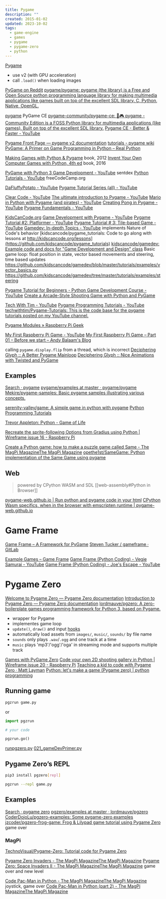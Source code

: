 ```yaml
---
title: Pygame
description: ""
created: 2015-01-02
updated: 2023-10-02
tags:
  - game-engine
  - games
  - pygame
  - pygame-zero
  - python
---
```


[Pygame](https://www.pygame.org)

- use v2 (with GPU acceleration)
- call `.load()` when loading images

[PyGame on Reddit](https://www.reddit.com/r/pygame/)
[pygame/pygame: pygame (the library) is a Free and Open Source python programming language library for making multimedia applications like games built on top of the excellent SDL library. C, Python, Native, OpenGL.](https://github.com/pygame/pygame)

[pygame](https://pyga.me/) PyGame CE
[pygame-community/pygame-ce: 🐍🎮 pygame - Community Edition is a FOSS Python library for multimedia applications (like games). Built on top of the excellent SDL library.](https://github.com/pygame-community/pygame-ce)
[Pygame CE - Better & Faster - YouTube](https://www.youtube.com/watch?v=pYq9edSUaOw)

[Pygame Front Page — pygame v2 documentation](https://www.pygame.org/docs/)
[tutorials - pygame wiki](https://www.pygame.org/wiki/tutorials)
[PyGame: A Primer on Game Programming in Python – Real Python](https://realpython.com/pygame-a-primer/)

[Making Games with Python & Pygame](http://inventwithpython.com/pygame/) book, 2012
[Invent Your Own Computer Games with Python, 4th ed](https://inventwithpython.com/invent4thed/) book, 2016

[PyGame with Python 3 Game Development - YouTube](https://www.youtube.com/playlist?list=PLQVvvaa0QuDdLkP8MrOXLe_rKuf6r80KO) sentdex
[Python Tutorials - YouTube](https://www.youtube.com/playlist?list=PLWKjhJtqVAbnqBxcdjVGgT3uVR10bzTEB) freeCodeCamp.org

[DaFluffyPotato - YouTube](https://www.youtube.com/@DaFluffyPotato)
[Pygame Tutorial Series (all) - YouTube](https://www.youtube.com/playlist?list=PLX5fBCkxJmm1fPSqgn9gyR3qih8yYLvMj)

[Clear Code - YouTube](https://www.youtube.com/@ClearCode)
[The ultimate introduction to Pygame - YouTube](https://www.youtube.com/watch?v=AY9MnQ4x3zk)
[Mario in Python with Pygame (and pirates) - YouTube](https://www.youtube.com/playlist?list=PL8ui5HK3oSiGXM2Pc2DahNu1xXBf7WQh-)
[Creating Pong in Pygame - YouTube](https://www.youtube.com/playlist?list=PL8ui5HK3oSiEk9HaKoVPxSZA03rmr9Z0k)
[Pygame Fundamentals - YouTube](https://www.youtube.com/playlist?list=PL8ui5HK3oSiHnIdi0XIAVXHAeulNmBrLy)

[KidsCanCode.org](http://kidscancode.org/lessons/)
[Game Development with Pygame - YouTube](https://www.youtube.com/playlist?list=PLsk-HSGFjnaH5yghzu7PcOzm9NhsW0Urw)
[Pygame Tutorial #2: Platformer - YouTube](https://www.youtube.com/playlist?list=PLsk-HSGFjnaG-BwZkuAOcVwWldfCLu1pq)
[Pygame Tutorial # 3: Tile-based Game - YouTube](https://www.youtube.com/playlist?list=PLsk-HSGFjnaGQq7ybM8Lgkh5EMxUWPm2i)
[Gamedev: In-depth Topics - YouTube](https://www.youtube.com/playlist?list=PLsk-HSGFjnaHYvbjMbTQG6kLhhZHLzdb3) implements Nature of Code's behavior
[kidscancode/pygame_tutorials: Code to go along with lessons at http://kidscancode.org/lessons](https://github.com/kidscancode/pygame_tutorials)
[kidscancode/gamedev: Example code and docs for "Game Development and Design" class](https://github.com/kidscancode/gamedev)
Basic game loop: float position in state, vector based movements and steering, time based updates
<https://github.com/kidscancode/gamedev/blob/master/tutorials/examples/vector_basics.py>
<https://github.com/kidscancode/gamedev/tree/master/tutorials/examples/steering>

[Pygame Tutorial for Beginners - Python Game Development Course - YouTube](https://www.youtube.com/watch?v=FfWpgLFMI7w)
[Create a Arcade-Style Shooting Game with Python and PyGame](https://www.freecodecamp.org/news/create-a-arcade-style-shooting/)

[Tech With Tim - YouTube](https://www.youtube.com/@TechWithTim)
[Pygame Programming Tutorials - YouTube](https://www.youtube.com/playlist?list=PLzMcBGfZo4-lp3jAExUCewBfMx3UZFkh5)
[techwithtim/Pygame-Tutorials: This is the code base for the pygame tutorials posted on my YouTube channel.](https://github.com/techwithtim/Pygame-Tutorials)

[Pygame Modules » Raspberry Pi Geek](https://www.raspberry-pi-geek.com/Archive/2014/03/Graphical-displays-with-Python-and-Pygame)

[My First Raspberry Pi Game - YouTube](https://www.youtube.com/playlist?list=PLgyU3jNA6VjS3ij6ZXbb2x4GdEP3bAWzO)
[My First Raspberry Pi Game – Part 01 – Before we start – Andy Balaam's Blog](http://www.artificialworlds.net/blog/2012/10/30/my-first-raspberry-pi-game-part-01-before-we-star/)

calling `pygame.display.flip` from a thread, which is incorrect
[Deciphering Glyph :: A Better Pygame Mainloop](https://blog.glyph.im/2022/02/a-better-pygame-mainloop.html)
[Deciphering Glyph :: Nice Animations with Twisted and PyGame](https://blog.glyph.im/2020/08/nice-animations-with-twisted-and-pygame.html)

## Examples

[Search · pygame](https://github.com/search?l=Python&q=pygame&type=Repositories)
[pygame/examples at master · pygame/pygame](https://github.com/pygame/pygame/tree/master/examples)
[Mekire/pygame-samples: Basic pygame samples illustrating various concepts.](https://github.com/Mekire/pygame-samples)

[serenity-valley/game: A simple game in python with pygame](https://github.com/serenity-valley/game)
[Python Programming Tutorials](https://pythonprogramming.net/pygame-python-3-part-1-intro/)

[Trevor Appleton: Python - Game of Life](http://trevorappleton.blogspot.com/2013/07/python-game-of-life.html)

[Recreate the sprite-following Options from Gradius using Python | Wireframe issue 16 - Raspberry Pi](https://www.raspberrypi.org/blog/recreate-the-sprite-following-options-from-gradius-using-python-wireframe-issue-16/)

[Create a Python game: how to make a puzzle game called Same - The MagPi MagazineThe MagPi Magazine](https://www.raspberrypi.org/magpi/create-python-game/)
[opethe1st/SameGame: Python implementation of the Same Game using pygame](https://github.com/opethe1st/SameGame)

## Web

> powered by CPython WASM and SDL
> [[web-assembly#Python in Browser]]

[pygame-web.github.io | Run python and pygame code in your html](https://pygame-web.github.io/)
[CPython Wasm specifics, when in the browser with emscripten runtime | pygame-web.github.io](https://pygame-web.github.io/wiki/python-wasm/)

# Game Frame

[Game Frame – A Framework for PyGame](https://gameframeforpygame.wordpress.com/)
[Steven Tucker / gameframe · GitLab](https://gitlab.com/tuxta/gameframe/)

[Example Games – Game Frame](https://gameframeforpygame.wordpress.com/example-games/)
[Game Frame (Python Coding) - Vegie Samurai - YouTube](https://www.youtube.com/playlist?list=PL1hUOG3l8AVngMfg1b8ECdUN9FpEoeIPd)
[Game Frame (Python Coding) - Joe's Escape - YouTube](https://www.youtube.com/playlist?list=PL1hUOG3l8AVmyaIOfIzphzAVLETIPxn9y)

# Pygame Zero

[Welcome to Pygame Zero — Pygame Zero documentation](https://pygame-zero.readthedocs.io/en/stable/index.html)
[Introduction to Pygame Zero — Pygame Zero documentation](https://pygame-zero.readthedocs.io/en/stable/introduction.html)
[lordmauve/pgzero: A zero-boilerplate games programming framework for Python 3, based on Pygame.](https://github.com/lordmauve/pgzero)

- wrapper for Pygame
- implementes game loop
- `update()`, `draw()` and input [hooks](https://pygame-zero.readthedocs.io/en/stable/hooks.html)
- automatically load assets from `images/`, `music/`, `sounds/` by file name
- `sounds` only plays `.wav`/`.ogg` and one track at a time
- `music` plays 'mp3'/'ogg'/'oga' in streaming mode and supports multiple track

[Games with PyGame Zero](https://codewith.mu/en/tutorials/1.0/pgzero)
[Code your own 2D shooting gallery in Python | Wireframe issue 20 - Raspberry Pi](https://www.raspberrypi.org/blog/code-your-own-2d-shooting-gallery-in-python-wireframe-issue-20/)
[Teaching a kid to code with Pygame Zero · Matt Layman](https://www.mattlayman.com/blog/2019/teach-kid-code-pygame-zero/)
[Python: let's make a game (Pygame zero) | python programming](https://pythonprogramming.altervista.org/python-making-a-video-game/?doing_wp_cron=1568876414.0923249721527099609375)

## Running game

```sh
pgzrun game.py
```

or

```python
import pgzrun

# your code

pgzrun.go()
```

[runpgzero.py](https://github.com/CoderDojoLu/pgzero-examples/raw/master/runpgzero.py)
[021_gameDevPrimer.py](https://raw.githubusercontent.com/CoderDojoLu/pgzero-examples/master/021_gameDevPrimer.py)

## Pygame Zero’s REPL

```sh
pip3 install pgzero[repl]

pgzrun --repl game.py
```

## Examples

[Search · pygame zero](https://github.com/search?l=Python&q=pygame+zero&type=Repositories)
[pgzero/examples at master · lordmauve/pgzero](https://github.com/lordmauve/pgzero/tree/master/examples)
[CoderDojoLu/pgzero-examples: Some pygame-zero examples](https://github.com/CoderDojoLu/pgzero-examples)
[jzcoder/pgzero-frog-game: Frog & Lilypad game tutorial using Pygame Zero](https://github.com/jzcoder/pgzero-frog-game) game over

### MagPi

[TechnoVisual/Pygame-Zero: Tutorial code for Pygame Zero](https://github.com/TechnoVisual/Pygame-Zero)

[Pygame Zero Invaders - The MagPi MagazineThe MagPi Magazine](https://www.raspberrypi.org/magpi/pygame-zero-invaders/)
[Pygame Zero: Space Invaders II - The MagPi MagazineThe MagPi Magazine](https://www.raspberrypi.org/magpi/pygame-zero-space-invaders-ii/) game over and new level

[Code Pac-Man in Python - The MagPi MagazineThe MagPi Magazine](https://www.raspberrypi.org/magpi/code-pac-man-in-python/) joystick, game over
[Code Pac-Man in Python (part 2) - The MagPi MagazineThe MagPi Magazine](https://www.raspberrypi.org/magpi/code-pac-man-python-part-2/)
